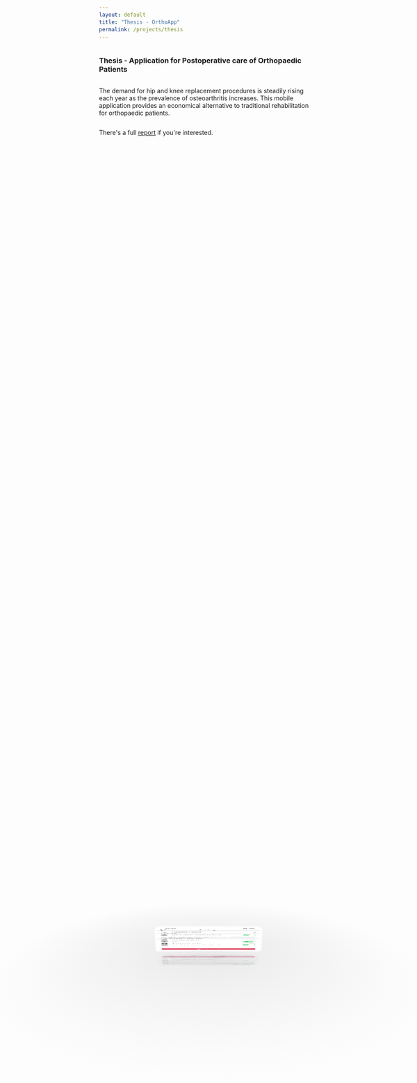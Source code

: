 ```yaml
---
layout: default
title: "Thesis - OrthoApp"
permalink: /projects/thesis
---
```


### Thesis - Application for Postoperative care of Orthopaedic Patients


The demand for hip and knee replacement procedures is steadily rising each year as the prevalence of osteoarthritis increases. This mobile application provides an economical alternative to traditional rehabilitation for orthopaedic patients.

There's a full [report](https://drive.google.com/file/d/11QQbEJHkhoSAiykp7OfeOrpgM3UIDt04/view?usp=sharing) if you're interested.

<div id="drag-container">
  <div id="spin-container">
    <!-- Application screens -->
    <img src="../assets/home.png" alt="Home">
    <img src="../assets/rom.png" alt="ROM Upload">
    <img src="../assets/exercises.png" alt="Exercises">
    <img src="../assets/postop.png" alt="Post=operative Info">
    <img src="../assets/wound.png" alt="Wound Upload">
    <img src="../assets/notifications.png" alt="Notifications">
    <img src="../assets/settings.png" alt="Settings">

    <!-- Text at center of ground -->
    <p> Main Application Screens </p>

  </div>
  <div id="ground"></div>
</div>

<div id="music-container"></div>

<style>

    html,
    body {
    height: 100%;
    /* for touch screen */
    touch-action: none; 
    }

    body {
    /* overflow: hidden; */
    display: -webkit-box;
    display: -ms-flexbox;
    display: flex;
    flex-direction: column;
    -webkit-perspective: 1000px;
            perspective: 1000px;
    -webkit-transform-style: preserve-3d;
            transform-style: preserve-3d;
    }

    #drag-container, #spin-container {
        position: relative;
        display: -webkit-box;
        display: -ms-flexbox;
        display: flex;
        margin: auto;
        -webkit-transform-style: preserve-3d;
                transform-style: preserve-3d;
        -webkit-transform: rotateX(-10deg);
                transform: rotateX(-10deg);
    }

    #drag-container img, #drag-container video {
        -webkit-transform-style: preserve-3d;
                transform-style: preserve-3d;
        position: absolute;
        left: 0;
        top: 0;
        width: 100%;
        height: 100%;
        line-height: 200px;
        font-size: 50px;
        text-align: center;
        -webkit-box-shadow: 0 0 8px #fff;
                box-shadow: 0 0 8px #fff;
        -webkit-box-reflect: below 10px linear-gradient(transparent, transparent, #0005);
    }

    #drag-container img:hover, #drag-container video:hover {
        -webkit-box-shadow: 0 0 15px #fffd;
                box-shadow: 0 0 15px #fffd;
        -webkit-box-reflect: below 10px linear-gradient(transparent, transparent, #0007);
    }

    #drag-container p {
    font-family: Serif;
    position: absolute;
    top: 100%;
    left: 50%;
    -webkit-transform: translate(-50%,-50%) rotateX(90deg);
            transform: translate(-50%,-50%) rotateX(90deg);
    color: #fff;
    }

    #ground {
        width: 900px;
        height: 900px;
        position: absolute;
        top: 100%;
        left: 50%;
        -webkit-transform: translate(-50%,-50%) rotateX(90deg);
                transform: translate(-50%,-50%) rotateX(90deg);
        background: -webkit-radial-gradient(center center, farthest-side , #9993, transparent);
    }

    #music-container {
        position: absolute;
        top: 0;
        left: 0;
    }

    @-webkit-keyframes spin {
    from{
        -webkit-transform: rotateY(0deg);
                transform: rotateY(0deg);
    } to{
        -webkit-transform: rotateY(360deg);
                transform: rotateY(360deg);
    }
    }

    @keyframes spin {
    from{
        -webkit-transform: rotateY(0deg);
                transform: rotateY(0deg);
    } to{
        -webkit-transform: rotateY(360deg);
                transform: rotateY(360deg);
    }
    }
    @-webkit-keyframes spinRevert {
    from{
        -webkit-transform: rotateY(360deg);
                transform: rotateY(360deg);
    } to{
        -webkit-transform: rotateY(0deg);
                transform: rotateY(0deg);
    }
    }
    @keyframes spinRevert {
    from{
        -webkit-transform: rotateY(360deg);
                transform: rotateY(360deg);
    } to{
        -webkit-transform: rotateY(0deg);
                transform: rotateY(0deg);
    }
    }
</style>

<script>
    // Author: Hoang Tran (https://www.facebook.com/profile.php?id=100004848287494)
    // Github verson (1 file .html): https://github.com/HoangTran0410/3DCarousel/blob/master/index.html


    // You can change global variables here:
    var radius = 240; // how big of the radius
    var autoRotate = true; // auto rotate or not
    var rotateSpeed = -60; // unit: seconds/360 degrees
    var imgWidth = 150; // width of images (unit: px)
    var imgHeight = 290; // height of images (unit: px)

    // Link of background music - set 'null' if you dont want to play background music
    var bgMusicURL = null;
    var bgMusicControls = false; // Show UI music control


    // ===================== start =======================
    // animation start after 1000 miliseconds
    setTimeout(init, 1000);

    var odrag = document.getElementById('drag-container');
    var ospin = document.getElementById('spin-container');
    var aImg = ospin.getElementsByTagName('img');
    var aVid = ospin.getElementsByTagName('video');
    var aEle = [...aImg, ...aVid]; // combine 2 arrays

    // Size of images
    ospin.style.width = imgWidth + "px";
    ospin.style.height = imgHeight + "px";

    // Size of ground - depend on radius
    var ground = document.getElementById('ground');
    ground.style.width = radius * 3 + "px";
    ground.style.height = radius * 3 + "px";

    function init(delayTime) {
    for (var i = 0; i < aEle.length; i++) {
        aEle[i].style.transform = "rotateY(" + (i * (360 / aEle.length)) + "deg) translateZ(" + radius + "px)";
        aEle[i].style.transition = "transform 1s";
        aEle[i].style.transitionDelay = delayTime || (aEle.length - i) / 4 + "s";
    }
    }

    function applyTranform(obj) {
    // Constrain the angle of camera (between 0 and 180)
    if(tY > 180) tY = 180;
    if(tY < 0) tY = 0;

    // Apply the angle
    obj.style.transform = "rotateX(" + (-tY) + "deg) rotateY(" + (tX) + "deg)";
    }

    function playSpin(yes) {
    ospin.style.animationPlayState = (yes?'running':'paused');
    }

    var sX, sY, nX, nY, desX = 0,
        desY = 0,
        tX = 0,
        tY = 10;

    // auto spin
    if (autoRotate) {
    var animationName = (rotateSpeed > 0 ? 'spin' : 'spinRevert');
    ospin.style.animation = `${animationName} ${Math.abs(rotateSpeed)}s infinite linear`;
    }

    // add background music
    if (bgMusicURL) {
    document.getElementById('music-container').innerHTML += `
    <audio src="${bgMusicURL}" ${bgMusicControls? 'controls': ''} autoplay loop>    
    <p>If you are reading this, it is because your browser does not support the audio element.</p>
    </audio>
    `;
    }

    // setup events
    document.onpointerdown = function (e) {
    clearInterval(odrag.timer);
    e = e || window.event;
    var sX = e.clientX,
        sY = e.clientY;

    this.onpointermove = function (e) {
        e = e || window.event;
        var nX = e.clientX,
            nY = e.clientY;
        desX = nX - sX;
        desY = nY - sY;
        tX += desX * 0.1;
        tY += desY * 0.1;
        applyTranform(odrag);
        sX = nX;
        sY = nY;
    };

    this.onpointerup = function (e) {
        odrag.timer = setInterval(function () {
        desX *= 0.95;
        desY *= 0.95;
        tX += desX * 0.1;
        tY += desY * 0.1;
        applyTranform(odrag);
        playSpin(false);
        if (Math.abs(desX) < 0.5 && Math.abs(desY) < 0.5) {
            clearInterval(odrag.timer);
            playSpin(true);
        }
        }, 17);
        this.onpointermove = this.onpointerup = null;
    };

    return false;
    };

    document.onmousewheel = function(e) {
    e = e || window.event;
    var d = e.wheelDelta / 20 || -e.detail;
    radius += d;
    init(1);
    };

</script>


